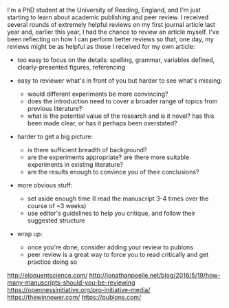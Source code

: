 I'm a PhD student at the University of Reading, England, and I'm just starting to learn about academic publishing and peer review.  I received several rounds of extremely helpful reviews on my first journal article last year and, earlier this year, I had the chance to review an article myself.  I've been reflecting on how I can perform better reviews so that, one day, my reviews might be as helpful as those I received for my own article:


- too easy to focus on the details: spelling, grammar, variables defined, clearly-presented figures, referencing
- easy to reviewer what's in front of you but harder to see what's missing:
  - would different experiments be more convincing?
  - does the introduction need to cover a broader range of topics from previous literature?
  - what is the potential value of the research and is it novel?  has this been made clear, or has it perhaps been overstated?
- harder to get a big picture:
  - is there sufficient breadth of background?
  - are the experiments appropriate?  are there more suitable experiments in existing literature?
  - are the results enough to convince you of their conclusions?
- more obvious stuff:
  - set aside enough time (I read the manuscript 3-4 times over the course of ~3 weeks)
  - use editor's guidelines to help you critique, and follow their suggested structure

- wrap up: 
  - once you're done, consider adding your review to publons
  - peer review is a great way to force you to read critically and get practice doing so


http://eloquentscience.com/
http://jonathanpeelle.net/blog/2016/5/19/how-many-manuscripts-should-you-be-reviewing
https://opennessinitiative.org/pro-initiative-media/
https://thewinnower.com/
https://publons.com/
